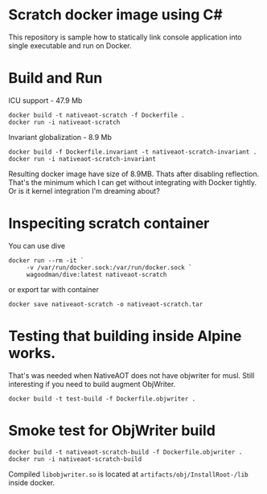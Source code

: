 Scratch docker image using C#
=============================

This repository is sample how to statically link console application into single executable and run on Docker.

# Build and Run

ICU support - 47.9 Mb
```shell
docker build -t nativeaot-scratch -f Dockerfile . 
docker run -i nativeaot-scratch
```

Invariant globalization - 8.9 Mb 
```shell
docker build -f Dockerfile.invariant -t nativeaot-scratch-invariant .
docker run -i nativeaot-scratch-invariant
```

Resulting docker image have size of 8.9MB. Thats after disabling reflection. That's the minimum which I can get without integrating with Docker tightly. Or is it kernel integration I'm dreaming about?

# Inspeciting scratch container

You can use dive
```shell
docker run --rm -it `
     -v /var/run/docker.sock:/var/run/docker.sock `
     wagoodman/dive:latest nativeaot-scratch
```

or export tar with container

```
docker save nativeaot-scratch -o nativeaot-scratch.tar
```

# Testing that building inside Alpine works.

That's was needed when NativeAOT does not have objwriter for musl. Still interesting if you need to build augment ObjWriter.
```
docker build -t test-build -f Dockerfile.objwriter .
```

# Smoke test for ObjWriter build

```
docker build -t nativeaot-scratch-build -f Dockerfile.objwriter .
docker run -i nativeaot-scratch-build
```

Compiled `libobjwriter.so` is located at `artifacts/obj/InstallRoot-/lib` inside docker.
